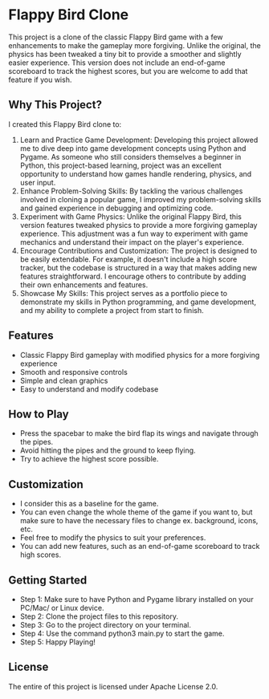 # Flappy Bird Clone

This project is a clone of the classic Flappy Bird game with a few enhancements to make the gameplay more forgiving. Unlike the original, the physics has been tweaked a tiny bit to provide a smoother and slightly easier experience. This version does not include an end-of-game scoreboard to track the highest scores, but you are welcome to add that feature if you wish.

## Why This Project?

I created this Flappy Bird clone to:
1. Learn and Practice Game Development: Developing this project allowed me to dive deep into game development concepts using Python and Pygame. As someone who still considers themselves a beginner in Python, this project-based learning, project was an excellent opportunity to understand how games handle rendering, physics, and user input.
2. Enhance Problem-Solving Skills: By tackling the various challenges involved in cloning a popular game, I improved my problem-solving skills and gained experience in debugging and optimizing code.
3. Experiment with Game Physics: Unlike the original Flappy Bird, this version features tweaked physics to provide a more forgiving gameplay experience. This adjustment was a fun way to experiment with game mechanics and understand their impact on the player's experience.
4. Encourage Contributions and Customization: The project is designed to be easily extendable. For example, it doesn't include a high score tracker, but the codebase is structured in a way that makes adding new features straightforward. I encourage others to contribute by adding their own enhancements and features.
4. Showcase My Skills: This project serves as a portfolio piece to demonstrate my skills in Python programming, and game development, and my ability to complete a project from start to finish.

## Features

- Classic Flappy Bird gameplay with modified physics for a more forgiving experience
- Smooth and responsive controls
- Simple and clean graphics
- Easy to understand and modify codebase

## How to Play

- Press the spacebar to make the bird flap its wings and navigate through the pipes.
- Avoid hitting the pipes and the ground to keep flying.
- Try to achieve the highest score possible.

## Customization

- I consider this as a baseline for the game.
- You can even change the whole theme of the game if you want to, but make sure to have the necessary files to change ex. background, icons, etc.
- Feel free to modify the physics to suit your preferences.
- You can add new features, such as an end-of-game scoreboard to track high scores.

## Getting Started

- Step 1: Make sure to have Python and Pygame library installed on your PC/Mac/ or Linux device.
- Step 2: Clone the project files to this repository.
- Step 3: Go to the project directory on your terminal.
- Step 4: Use the command python3 main.py to start the game.
- Step 5: Happy Playing!

## License
The entire of this project is licensed under Apache License 2.0.

